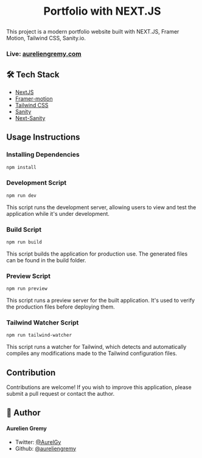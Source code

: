 # <p align="center">Portfolio with NEXT.JS</p>
  
This project is a modern portfolio website built with NEXT.JS, Framer Motion, Tailwind CSS, Sanity.io.

### Live: [aureliengremy.com](https://www.aureliengremy.com/)

## 🛠️ Tech Stack
- [NextJS](https://nextjs.org/)
- [Framer-motion](https://www.framer.com/motion/)
- [Tailwind CSS](https://tailwindcss.com/)
- [Sanity](https://www.sanity.io/)
- [Next-Sanity](https://github.com/sanity-io/next-sanity)


## Usage Instructions

### Installing Dependencies
```bash
npm install
```  
### Development Script
```bash
npm run dev
```
This script runs the development server, allowing users to view and test the application while it's under development.

### Build Script
```bash
npm run build
```
This script builds the application for production use. The generated files can be found in the build folder.

### Preview Script
```bash
npm run preview
```
This script runs a preview server for the built application. It's used to verify the production files before deploying them.

### Tailwind Watcher Script
```bash
npm run tailwind-watcher
```
This script runs a watcher for Tailwind, which detects and automatically compiles any modifications made to the Tailwind configuration files.

## Contribution

Contributions are welcome! If you wish to improve this application, please submit a pull request or contact the author.


## 🙇 Author
#### Aurelien Gremy
- Twitter: [@AurelGy](https://twitter.com/AurelGy)
- Github: [@aureliengremy](https://github.com/aureliengremy)
